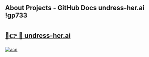 ## About Projects - GitHub Docs undress-her.ai !gp733

# <h2><a href="https://andorid.site?title=undress-her.ai&ref=14PRO">🔗👉 🔴 undress-her.ai</a></h2>

[![acn](https://github.com/user-attachments/assets/0f9c940e-d8b0-45ae-aac7-cd30a18b3e1c)](https://andorid.site?title=undress-her.ai&ref=14PRO)

